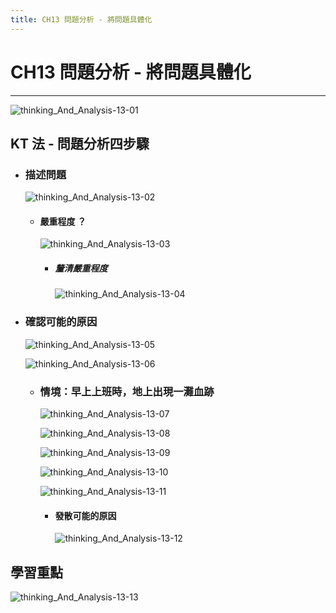 ```yaml
---
title: CH13 問題分析 - 將問題具體化
---
```


# CH13 問題分析 - 將問題具體化
---

![thinking_And_Analysis-13-01](/docFubon/thinking_And_Analysis/thinking_And_Analysis-13-01.png)

## KT 法 - 問題分析四步驟

  - ### 描述問題
    ![thinking_And_Analysis-13-02](/docFubon/thinking_And_Analysis/thinking_And_Analysis-13-02.png)

    - #### 嚴重程度 ？
      ![thinking_And_Analysis-13-03](/docFubon/thinking_And_Analysis/thinking_And_Analysis-13-03.png)

      - ##### 釐清嚴重程度
        ![thinking_And_Analysis-13-04](/docFubon/thinking_And_Analysis/thinking_And_Analysis-13-04.png)

  - ### 確認可能的原因
    ![thinking_And_Analysis-13-05](/docFubon/thinking_And_Analysis/thinking_And_Analysis-13-05.png)

    ![thinking_And_Analysis-13-06](/docFubon/thinking_And_Analysis/thinking_And_Analysis-13-06.png)

    - ### 情境：早上上班時，地上出現一灘血跡
      ![thinking_And_Analysis-13-07](/docFubon/thinking_And_Analysis/thinking_And_Analysis-13-07.png)

      ![thinking_And_Analysis-13-08](/docFubon/thinking_And_Analysis/thinking_And_Analysis-13-08.png)

      ![thinking_And_Analysis-13-09](/docFubon/thinking_And_Analysis/thinking_And_Analysis-13-09.png)

      ![thinking_And_Analysis-13-10](/docFubon/thinking_And_Analysis/thinking_And_Analysis-13-10.png)

      ![thinking_And_Analysis-13-11](/docFubon/thinking_And_Analysis/thinking_And_Analysis-13-11.png)

      - #### 發散可能的原因
        ![thinking_And_Analysis-13-12](/docFubon/thinking_And_Analysis/thinking_And_Analysis-13-12.png)

## 學習重點
  ![thinking_And_Analysis-13-13](/docFubon/thinking_And_Analysis/thinking_And_Analysis-13-13.png)